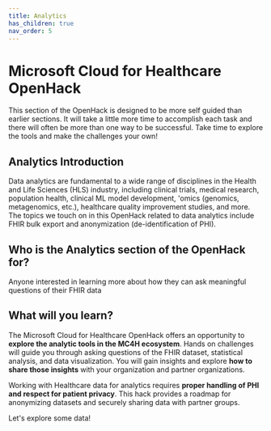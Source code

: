 ```yaml
---
title: Analytics
has_children: true
nav_order: 5
---
```

# Microsoft Cloud for Healthcare OpenHack

This section of the OpenHack is designed to be more self guided than earlier sections. It will take a little more time to accomplish each task and there will often be more than one way to be successful. Take time to explore the tools and make the challenges your own!

## Analytics Introduction

Data analytics are fundamental to a wide range of disciplines in the Health and Life Sciences (HLS) industry, including clinical trials, medical research, population health, clinical ML model development, 'omics (genomics, metagenomics, etc.), healthcare quality improvement studies, and more. The topics we touch on in this OpenHack related to data analytics include FHIR bulk export and anonymization (de-identification of PHI).

## Who is the Analytics section of the OpenHack for?
Anyone interested in learning more about how they can ask meaningful questions of their FHIR data

## What will you learn?

The Microsoft Cloud for Healthcare OpenHack offers an opportunity to **explore the analytic tools in the MC4H ecosystem**. Hands on challenges will guide you through asking questions of the FHIR dataset, statistical analysis, and data visualization. You will gain insights and explore **how to share those insights** with your organization and partner organizations.

Working with Healthcare data for analytics requires **proper handling of PHI and respect for patient privacy**. This hack provides a roadmap for anonymizing datasets and securely sharing data with partner groups.

Let's explore some data!
